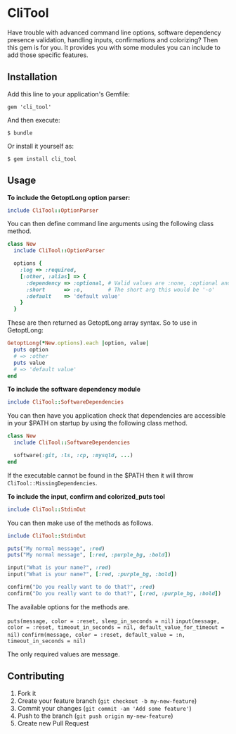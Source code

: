 # CliTool

Have trouble with advanced command line options, software dependency presence validation, handling inputs, confirmations and colorizing? Then this gem is for you. It provides you with some modules you can include to add those specific features.

## Installation

Add this line to your application's Gemfile:

    gem 'cli_tool'

And then execute:

    $ bundle

Or install it yourself as:

    $ gem install cli_tool

## Usage

**To include the GetoptLong option parser:**

``` ruby
include CliTool::OptionParser
```

You can then define command line arguments using the following class method.

```ruby
class New
  include CliTool::OptionParser

  options {
    :log => :required,
    [:other, :alias] => {
      :dependency => :optional, # Valid values are :none, :optional and :required.
      :short      => :o,        # The short arg this would be '-o'
      :default    => 'default value'
    }
  }
```

These are then returned as GetoptLong array syntax. So to use in GetoptLong:

```ruby
GetoptLong(*New.options).each |option, value|
  puts option
  # => :other
  puts value
  # => 'default value'
end
```

**To include the software dependency module**

```ruby
include CliTool::SoftwareDependencies
```

You can then have you application check that dependencies are accessible in your $PATH on startup by using the following class method.

```ruby
class New
  include CliTool::SoftwareDependencies

  software(:git, :ls, :cp, :mysqld, ...)
end
```

If the executable cannot be found in the $PATH then it will throw `CliTool::MissingDependencies`.

**To include the input, confirm and colorized_puts tool**

```ruby
include CliTool::StdinOut
```

You can then make use of the methods as follows.

```ruby
include CliTool::StdinOut

puts("My normal message", :red)
puts("My normal message", [:red, :purple_bg, :bold])

input("What is your name?", :red)
input("What is your name?", [:red, :purple_bg, :bold])

confirm("Do you really want to do that?", :red)
confirm("Do you really want to do that?", [:red, :purple_bg, :bold])
```

The available options for the methods are.

`puts(message, color = :reset, sleep_in_seconds = nil)`
`input(message, color = :reset, timeout_in_seconds = nil, default_value_for_timeout = nil)`
`confirm(message, color = :reset, default_value = :n, timeout_in_seconds = nil)`

The only required values are message.

## Contributing

1. Fork it
2. Create your feature branch (`git checkout -b my-new-feature`)
3. Commit your changes (`git commit -am 'Add some feature'`)
4. Push to the branch (`git push origin my-new-feature`)
5. Create new Pull Request

